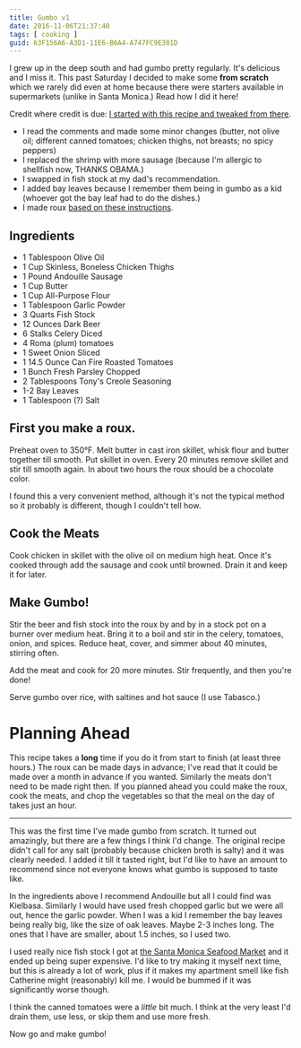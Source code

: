 ```yaml
---
title: Gumbo v1
date: 2016-11-06T21:37:40
tags: [ cooking ]
guid: 63F156A6-A3D1-11E6-B6A4-A747FC9E301D
---
```

I grew up in the deep south and had gumbo pretty regularly.  It's delicious and
I miss it.  This past Saturday I decided to make some **from scratch** which we
rarely did even at home because there were starters available in supermarkets
(unlike in Santa Monica.)  Read how I did it here!

<!--more-->

Credit where credit is due: [I started with this recipe and tweaked from
there](http://allrecipes.com/recipe/21392/boudreauxs-zydeco-stomp-gumbo/).

 * I read the comments and made some minor changes (butter, not olive oil;
   different canned tomatoes; chicken thighs, not breasts; no spicy peppers)
 * I replaced the shrimp with more sausage (because I'm allergic to shellfish
   now, THANKS OBAMA.)
 * I swapped in fish stock at my dad's recommendation.
 * I added bay leaves because I remember them being in gumbo as a kid (whoever
   got the bay leaf had to do the dishes.)
 * I made roux [based on these
   instructions](http://southernfood.about.com/od/saucesandseasonings/r/Oven-Roux-Recipe.htm).

## Ingredients

 * 1 Tablespoon Olive Oil
 * 1 Cup Skinless, Boneless Chicken Thighs
 * 1 Pound Andouille Sausage
 * 1 Cup Butter
 * 1 Cup All-Purpose Flour
 * 1 Tablespoon Garlic Powder
 * 3 Quarts Fish Stock
 * 12 Ounces Dark Beer
 * 6 Stalks Celery Diced
 * 4 Roma (plum) tomatoes
 * 1 Sweet Onion Sliced
 * 1 14.5 Ounce Can Fire Roasted Tomatoes
 * 1 Bunch Fresh Parsley Chopped
 * 2 Tablespoons Tony's Creole Seasoning
 * 1-2 Bay Leaves
 * 1 Tablespoon (?) Salt

## First you make a roux.

Preheat oven to 350°F. Melt butter in cast iron skillet, whisk flour and butter
together till smooth.  Put skillet in oven.  Every 20 minutes remove skillet and
stir till smooth again.  In about two hours the roux should be a chocolate
color.

I found this a very convenient method, although it's not the typical method so
it probably is different, though I couldn't tell how.

## Cook the Meats

Cook chicken in skillet with the olive oil on medium high heat.  Once it's
cooked through add the sausage and cook until browned.  Drain it and keep it for
later.

## Make Gumbo!

Stir the beer and fish stock into the roux by and by in a stock pot on a burner
over medium heat.  Bring it to a boil and stir in the celery, tomatoes, onion,
and spices. Reduce heat, cover, and simmer about 40 minutes, stirring often.

Add the meat and cook for 20 more minutes.  Stir frequently, and then you're
done!

Serve gumbo over rice, with saltines and hot sauce (I use Tabasco.)

# Planning Ahead

This recipe takes a **long** time if you do it from start to finish (at least
three hours.)  The roux can be made days in advance; I've read that it could be
made over a month in advance if you wanted.  Similarly the meats don't need to
be made right then.  If you planned ahead you could make the roux, cook the
meats, and chop the vegetables so that the meal on the day of takes just an
hour.

---

This was the first time I've made gumbo from scratch.  It turned out amazingly,
but there are a few things I think I'd change.  The original recipe didn't call
for any salt (probably because chicken broth is salty) and it was clearly
needed.  I added it till it tasted right, but I'd like to have an amount to
recommend since not everyone knows what gumbo is supposed to taste like.

In the ingredients above I recommend Andouille but all I could find was
Kielbasa.  Similarly I would have used fresh chopped garlic but we were all out,
hence the garlic powder.  When I was a kid I remember the bay leaves being
really big, like the size of oak leaves.  Maybe 2-3 inches long.  The ones that
I have are smaller, about 1.5 inches, so I used two.

I used really nice fish stock I got at [the Santa Monica Seafood
Market](http://www.santamonicaseafood.com/) and it ended up being super
expensive.  I'd like to try making it myself next time, but this is already a
lot of work, plus if it makes my apartment smell like fish Catherine might
(reasonably) kill me.  I would be bummed if it was significantly worse though.

I think the canned tomatoes were a *little* bit much.  I think at the very least
I'd drain them, use less, or skip them and use more fresh.

Now go and make gumbo!
